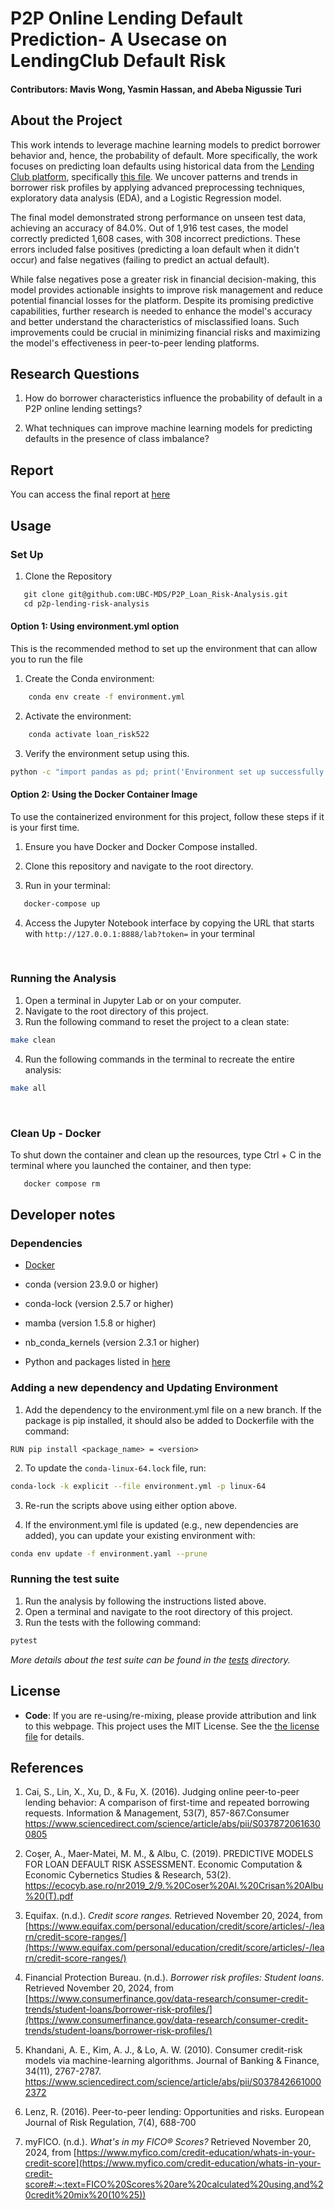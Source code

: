 
# P2P Online Lending Default Prediction- A Usecase on LendingClub Default Risk

#### Contributors: Mavis Wong, Yasmin Hassan, and Abeba Nigussie Turi

## About the Project
This work intends to leverage machine learning models to predict borrower behavior and, hence, the probability of default. More specifically, the work focuses on predicting loan defaults using historical data from the [Lending Club platform](https://github.com/matmcreative/Lending-Club-Loan-Analysis), specifically [this file](https://raw.githubusercontent.com/matmcreative/Lending-Club-Loan-Analysis/refs/heads/main/loan_data.csv). We uncover patterns and trends in borrower risk profiles by applying advanced preprocessing techniques, exploratory data analysis (EDA), and a Logistic Regression model. 

The final model demonstrated strong performance on unseen test data, achieving an accuracy of 84.0%. Out of 1,916 test cases, the model correctly predicted 1,608 cases, with 308 incorrect predictions. These errors included false positives (predicting a loan default when it didn't occur) and false negatives (failing to predict an actual default).

While false negatives pose a greater risk in financial decision-making, this model provides actionable insights to improve risk management and reduce potential financial losses for the platform. Despite its promising predictive capabilities, further research is needed to enhance the model's accuracy and better understand the characteristics of misclassified loans. Such improvements could be crucial in minimizing financial risks and maximizing the model's effectiveness in peer-to-peer lending platforms.

## Research Questions
1. How do borrower characteristics influence the probability of default in a P2P online lending settings?

2. What techniques can improve machine learning models for predicting defaults in the presence of class imbalance?

## Report
You can access the final report at [here](https://ubc-mds.github.io/P2P_Loan_Risk-Analysis/reports/p2p_lending_risk_analysis_report.html)


## Usage

### Set Up

1. Clone the Repository

 ```bash
   git clone git@github.com:UBC-MDS/P2P_Loan_Risk-Analysis.git
   cd p2p-lending-risk-analysis
 ```

#### Option 1: Using environment.yml option

This is the recommended method to set up the environment that can allow you to run the file
  
1. Create the Conda environment:

 ```bash
    conda env create -f environment.yml
 ```

2. Activate the environment:

 ```bash
    conda activate loan_risk522
 ```

3. Verify the environment setup using this.

```bash
python -c "import pandas as pd; print('Environment set up successfully!')"
```

#### Option 2: Using the Docker Container Image

To use the containerized environment for this project, follow these steps if it is your first time.

1. Ensure you have Docker and Docker Compose installed.

2. Clone this repository and navigate to the root directory. 

3. Run in your terminal: 

```bash
   docker-compose up
```

4. Access the Jupyter Notebook interface by copying the URL that starts with `http://127.0.0.1:8888/lab?token=` in your terminal

<br>

### Running the Analysis

1. Open a terminal in Jupyter Lab or on your computer.
2. Navigate to the root directory of this project.
3. Run the following command to reset the project to a clean state:

```bash
make clean
```

4. Run the following commands in the terminal to recreate the entire analysis:

```bash
make all
```

<br>

### Clean Up - Docker

To shut down the container and clean up the resources, type Ctrl + C in the terminal where you launched the container, and then type:

```bash
   docker compose rm
```

## Developer notes
### Dependencies
- [Docker](https://www.docker.com)

- conda (version 23.9.0 or higher)

- conda-lock (version 2.5.7 or higher)

- mamba (version 1.5.8 or higher)

- nb_conda_kernels (version 2.3.1 or higher)

 - Python and packages listed in [here](https://github.com/UBC-MDS/P2P_Loan_Risk-Analysis/blob/main/environment.yml)


### Adding a new dependency and Updating Environment
1. Add the dependency to the environment.yml file on a new branch. If the package is pip installed, it should also be added to Dockerfile with the command:

`RUN pip install <package_name> = <version>`

2.  To update the `conda-linux-64.lock` file, run:

```bash
conda-lock -k explicit --file environment.yml -p linux-64
```

3. Re-run the scripts above using either option above.

4. If the environment.yml file is updated (e.g., new dependencies are added), you can update your existing environment with:

```bash
conda env update -f environment.yaml --prune
```

### Running the test suite
1. Run the analysis by following the instructions listed above. 
2. Open a terminal and navigate to the root directory of this project. 
3. Run the tests with the following command:

```bash
pytest
```

*More details about the test suite can be found in the [tests](https://github.com/UBC-MDS/P2P_Loan_Risk-Analysis/tree/main/tests) directory.*

## License
- **Code**:
If you are re-using/re-mixing, please provide attribution and link to this webpage. 
This project uses the MIT License. See the [the license file](LICENSE.md) for details.


## References
1. Cai, S., Lin, X., Xu, D., & Fu, X. (2016). Judging online peer-to-peer lending behavior: A comparison of first-time and repeated borrowing requests. Information & Management, 53(7), 857-867.Consumer
https://www.sciencedirect.com/science/article/abs/pii/S0378720616300805

2. Coşer, A., Maer-Matei, M. M., & Albu, C. (2019). PREDICTIVE MODELS FOR LOAN DEFAULT RISK ASSESSMENT. Economic Computation & Economic Cybernetics Studies & Research, 53(2). https://ecocyb.ase.ro/nr2019_2/9.%20Coser%20Al.%20Crisan%20Albu%20(T).pdf

3. Equifax. (n.d.). *Credit score ranges.* Retrieved November 20, 2024, from [https://www.equifax.com/personal/education/credit/score/articles/-/learn/credit-score-ranges/](https://www.equifax.com/personal/education/credit/score/articles/-/learn/credit-score-ranges/)

4. Financial Protection Bureau. (n.d.). *Borrower risk profiles: Student loans*. Retrieved November 20, 2024, from [https://www.consumerfinance.gov/data-research/consumer-credit-trends/student-loans/borrower-risk-profiles/](https://www.consumerfinance.gov/data-research/consumer-credit-trends/student-loans/borrower-risk-profiles/)

5. Khandani, A. E., Kim, A. J., & Lo, A. W. (2010). Consumer credit-risk models via machine-learning algorithms. Journal of Banking & Finance, 34(11), 2767-2787. https://www.sciencedirect.com/science/article/abs/pii/S0378426610002372

6. Lenz, R. (2016). Peer-to-peer lending: Opportunities and risks. European Journal of Risk Regulation, 7(4), 688-700

7. myFICO. (n.d.). *What's in my FICO® Scores?* Retrieved November 20, 2024, from [https://www.myfico.com/credit-education/whats-in-your-credit-score](https://www.myfico.com/credit-education/whats-in-your-credit-score#:~:text=FICO%20Scores%20are%20calculated%20using,and%20credit%20mix%20(10%25))
